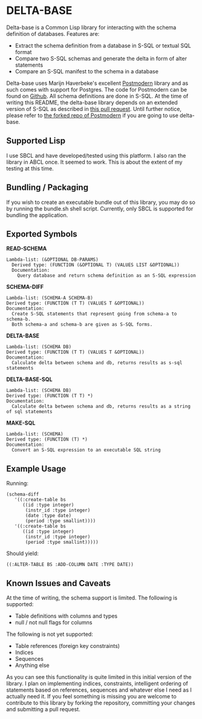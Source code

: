 DELTA-BASE
==========

Delta-base is a Common Lisp library for interacting with the schema definition of databases. Features are:

* Extract the schema definition from a database in S-SQL or textual SQL format
* Compare two S-SQL schemas and generate the delta in form of alter statements
* Compare an S-SQL manifest to the schema in a database 

Delta-base uses Marijn Haverbeke's excellent [Postmodern](http://marijnhaverbeke.nl/postmodern/) library and as such comes with support for Postgres. The code for Postmodern can be found on [Github](https://github.com/marijnh/Postmodern). All schema definitions are done in S-SQL. At the time of writing this README, the delta-base library depends on an extended version of S-SQL as described in [this pull request](https://github.com/marijnh/Postmodern/pull/66). Until further notice, please refer to [the forked repo of Postmodern](https://github.com/mpemer/Postmodern) if you are going to use delta-base.

Supported Lisp
--------------
I use SBCL and have developed/tested using this platform. I also ran the library in ABCL once. It seemed to work. This is about the extent of my testing at this time.

Bundling / Packaging
--------------------
If you wish to create an executable bundle out of this library, you may do so by running the bundle.sh shell script. Currently, only SBCL is supported for bundling the application.

Exported Symbols
----------------

 **READ-SCHEMA**

    Lambda-list: (&OPTIONAL DB-PARAMS)
      Derived type: (FUNCTION (&OPTIONAL T) (VALUES LIST &OPTIONAL))
      Documentation:
        Query database and return schema definition as an S-SQL expression


**SCHEMA-DIFF**

    Lambda-list: (SCHEMA-A SCHEMA-B)
    Derived type: (FUNCTION (T T) (VALUES T &OPTIONAL))
    Documentation:
      Create S-SQL statements that represent going from schema-a to schema-b.
      Both schema-a and schema-b are given as S-SQL forms.


**DELTA-BASE**

    Lambda-list: (SCHEMA DB)
    Derived type: (FUNCTION (T T) (VALUES T &OPTIONAL))
    Documentation:
      Calculate delta between schema and db, returns results as s-sql statements


**DELTA-BASE-SQL**

    Lambda-list: (SCHEMA DB)
    Derived type: (FUNCTION (T T) *)
    Documentation:
      Calculate delta between schema and db, returns results as a string of sql statements

**MAKE-SQL**

    Lambda-list: (SCHEMA)
    Derived type: (FUNCTION (T) *)
    Documentation:
      Convert an S-SQL expression to an executable SQL string


Example Usage
-------------

Running:

    (schema-diff
       '((:create-table bs
		  ((id :type integer) 
		   (instr_id :type integer) 
		   (date :type date)
		   (period :type smallint))))
	   '((:create-table bs
		  ((id :type integer) 
		   (instr_id :type integer) 
		   (period :type smallint)))))

Should yield:

    ((:ALTER-TABLE BS :ADD-COLUMN DATE :TYPE DATE))


Known Issues and Caveats
------------------------

At the time of writing, the schema support is limited. The following is supported:

* Table definitions with columns and types
* null / not null flags for columns

The following is not yet supported:

* Table references (foreign key constraints)
* Indices
* Sequences
* Anything else

As you can see this functionality is quite limited in this initial version of the library. I plan on implementing indices, constraints, intelligent ordering of statements based on references, sequences and whatever else I need as I actually need it. If you feel something is missing you are welcome to contribute to this library by forking the repository, committing your changes and submitting a pull request.

